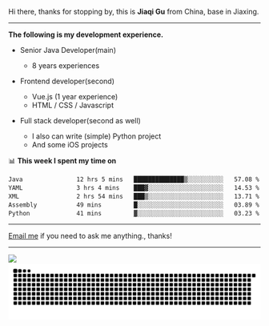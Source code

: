 Hi there, thanks for stopping by, this is **Jiaqi Gu** from China, base in Jiaxing.

---

**The following is my development experience.**

- Senior Java Developer(main)
  - 8 years experiences

- Frontend developer(second)
  - Vue.js (1 year experience)
  - HTML / CSS / Javascript
  
- Full stack developer(second as well)
  - I also can write (simple) Python project
  - And some iOS projects

📊 **This week I spent my time on**
<!--START_SECTION:waka-->

```txt
Java               12 hrs 5 mins   ██████████████▒░░░░░░░░░░   57.08 %
YAML               3 hrs 4 mins    ███▓░░░░░░░░░░░░░░░░░░░░░   14.53 %
XML                2 hrs 54 mins   ███▒░░░░░░░░░░░░░░░░░░░░░   13.71 %
Assembly           49 mins         █░░░░░░░░░░░░░░░░░░░░░░░░   03.89 %
Python             41 mins         ▓░░░░░░░░░░░░░░░░░░░░░░░░   03.23 %
```

<!--END_SECTION:waka-->

---

[Email me](mailto:htk2klwgr@mozmail.com?subject=Hiring_from_GitHub) if you need to ask me anything., thanks!

---

![]( https://visitor-badge.glitch.me/badge?page_id=githubgujiaqi)
![]( https://github.com/droid-Q/droid-Q/raw/output/github-contribution-grid-snake.svg#gh-dark-mode-only)
